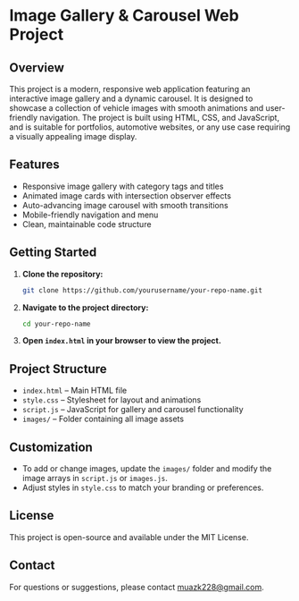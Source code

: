
# Image Gallery & Carousel Web Project

## Overview

This project is a modern, responsive web application featuring an interactive image gallery and a dynamic carousel. It is designed to showcase a collection of vehicle images with smooth animations and user-friendly navigation. The project is built using HTML, CSS, and JavaScript, and is suitable for portfolios, automotive websites, or any use case requiring a visually appealing image display.

## Features

- Responsive image gallery with category tags and titles
- Animated image cards with intersection observer effects
- Auto-advancing image carousel with smooth transitions
- Mobile-friendly navigation and menu
- Clean, maintainable code structure

## Getting Started

1. **Clone the repository:**
   ```bash
   git clone https://github.com/yourusername/your-repo-name.git
   ```
2. **Navigate to the project directory:**
   ```bash
   cd your-repo-name
   ```
3. **Open `index.html` in your browser to view the project.**

## Project Structure

- `index.html` – Main HTML file
- `style.css` – Stylesheet for layout and animations
- `script.js` – JavaScript for gallery and carousel functionality
- `images/` – Folder containing all image assets

## Customization

- To add or change images, update the `images/` folder and modify the image arrays in `script.js` or `images.js`.
- Adjust styles in `style.css` to match your branding or preferences.

## License

This project is open-source and available under the MIT License.

## Contact

For questions or suggestions, please contact muazk228@gmail.com.
